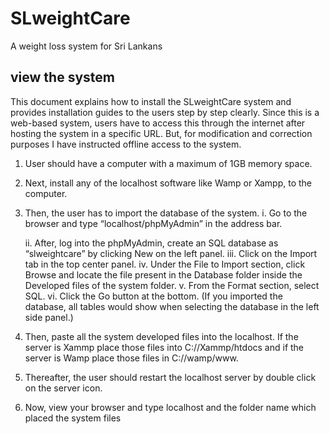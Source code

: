 # SLweightCare
A weight loss system for Sri Lankans

## view the system

This document explains how to install the SLweightCare system and provides installation 
guides to the users step by step clearly. Since this is a web-based system, users have to 
access this through the internet after hosting the system in a specific URL.
But, for modification and correction purposes I have instructed offline access to the 
system.


1. User should have a computer with a maximum of 1GB memory space.
2. Next, install any of the localhost software like Wamp or Xampp, to the computer.

3. Then, the user has to import the database of the system.
   i. Go to the browser and type “localhost/phpMyAdmin” in the address bar.
   
   ii. After, log into the phpMyAdmin, create an SQL database as “slweightcare” 
       by clicking New on the left panel.
   iii. Click on the Import tab in the top center panel.
   iv. Under the File to Import section, click Browse and locate the file present 
       in the Database folder inside the Developed files of the system folder. 
   v. From the Format section, select SQL.
   vi. Click the Go button at the bottom.
      (If you imported the database, all tables would show when selecting the 
       database in the left side panel.)
       
4. Then, paste all the system developed files into the localhost. If the server is 
Xammp place those files into C://Xammp/htdocs and if the server is Wamp place 
those files in C://wamp/www.

5. Thereafter, the user should restart the localhost server by double click on the 
server icon. 

6. Now, view your browser and type localhost and the folder name which placed 
the system files
